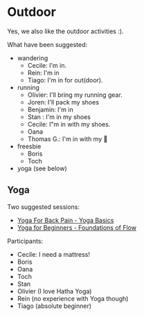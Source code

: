 # Outdoor

Yes, we also like the outdoor activities :).

What have been suggested:

* wandering
  * Cecile: I'm in.
  * Rein: I'm in
  * Tiago: I'm in for out(door).
* running
  * Olivier: I'll bring my running gear.
  * Joren: I'll pack my shoes
  * Benjamin: I'm in
  * Stan : I'm in my shoes
  * Cecile: I"m in with my shoes.
  * Oana
  * Thomas G.: I'm in with my :athletic_shoe:
* freesbie
  * Boris
  * Toch
* yoga (see below)

## Yoga

Two suggested sessions:

* [Yoga For Back Pain - Yoga Basics](https://youtu.be/phuS5VLQy8c)
* [Yoga for Beginners - Foundations of Flow](https://youtu.be/1p-ayBIRRHs)

Participants:

* Cecile: I need a mattress!
* Boris
* Oana
* Toch
* Stan
* Olivier (I love Hatha Yoga)
* Rein (no experience with Yoga though)
* Tiago (absolute beginner)
